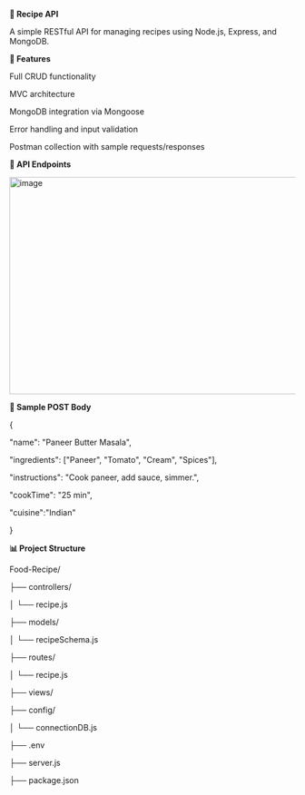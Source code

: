 **🍲 Recipe API**

A simple RESTful API for managing recipes using Node.js, Express, and MongoDB.

**📌 Features**

Full CRUD functionality

MVC architecture

MongoDB integration via Mongoose

Error handling and input validation

Postman collection with sample requests/responses

**🔗 API Endpoints**

<img width="812" height="383" alt="image" src="https://github.com/user-attachments/assets/a6aef5a0-3ed3-4262-81bd-ab5a41b030d0" />


**📃 Sample POST Body**

{

  "name": "Paneer Butter Masala",
  
  "ingredients": ["Paneer", "Tomato", "Cream", "Spices"],
  
  "instructions": "Cook paneer, add sauce, simmer.",
  
  "cookTime": "25 min",
  
  "cuisine":"Indian"
  
}


**📊 Project Structure**

Food-Recipe/

├── controllers/

│   └── recipe.js

├── models/

│   └── recipeSchema.js

├── routes/

│   └── recipe.js

├── views/

├── config/

│   └── connectionDB.js

├── .env

├── server.js

├── package.json
